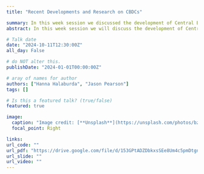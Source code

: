 ```yaml
---
title: "Recent Developments and Research on CBDCs"

summary: In this week session we discussed the development of Central Banks Digital Currencies, their usage, implementation and related topics. Two papers were used for our discussion <\a href="https://papers.ssrn.com/sol3/papers.cfm?abstract_id=2994052">(Fung and Halaburda 2016)<\a> and <a href="https://www.nature.com/articles/s41562-022-01404-9">(Baronchelli, Halaburda & Teytelboym, 2022)<\a> (also attached below).
abstract: In this week session we will discuss the development of Central Banks Digital Currencies, their usage, implementation and related topics. Two papers were the basis for our discussion <a href="https://papers.ssrn.com/sol3/papers.cfm?abstract_id=2994052">(Fung and Halaburda 2016)<\a> and <a href="https://www.nature.com/articles/s41562-022-01404-9">(Baronchelli, Halaburda & Teytelboym, 2022)<\a> (also attached below).

# Talk date
date: "2024-10-11T12:30:00Z"
all_day: False

# do NOT alter this.
publishDate: "2024-01-01T00:00:00Z"

# aray of names for author
authors: ["Hanna Halaburda", "Jason Pearson"]
tags: []

# Is this a featured talk? (true/false)
featured: true

image:
  caption: "Image credit: [**Unsplash**](https://unsplash.com/photos/bzdhc5b3Bxs)"
  focal_point: Right

links:
url_code: ""
url_pdf: "https://drive.google.com/file/d/153GPtADZDbkxsSEe8Um4c5pmDtgnobl8/view?usp=sharing"
url_slide: ""
url_video: ""
---
```

